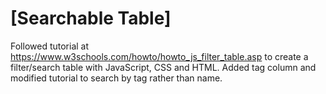 # [Searchable Table]
Followed tutorial at https://www.w3schools.com/howto/howto_js_filter_table.asp to create a filter/search table with JavaScript, CSS and HTML. Added tag column and modified tutorial to search by tag rather than name. 
